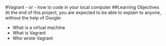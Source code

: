 #Vagrant - or - how to code in your local computer
##Learning Objectives
At the end of this project, you are expected to be able to explain to anyone, without the help of Google:
* What is a virtual machine
* What is Vagrant
* Who wrote Vagrant

